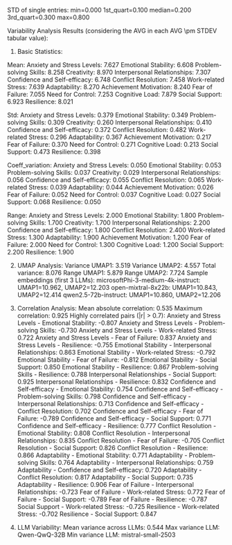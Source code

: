 STD of single entries:	min=0.000	1st_quart=0.100	median=0.200	3rd_quart=0.300	max=0.800

Variability Analysis Results (considering the AVG in each AVG \pm STDEV tabular value):

1. Basic Statistics:

Mean:
  Anxiety and Stress Levels: 7.627
  Emotional Stability: 6.608
  Problem-solving Skills: 8.258
  Creativity: 8.970
  Interpersonal Relationships: 7.307
  Confidence and Self-efficacy: 6.748
  Conflict Resolution: 7.458
  Work-related Stress: 7.639
  Adaptability: 8.270
  Achievement Motivation: 8.240
  Fear of Failure: 7.055
  Need for Control: 7.253
  Cognitive Load: 7.879
  Social Support: 6.923
  Resilience: 8.021

Std:
  Anxiety and Stress Levels: 0.379
  Emotional Stability: 0.349
  Problem-solving Skills: 0.309
  Creativity: 0.260
  Interpersonal Relationships: 0.410
  Confidence and Self-efficacy: 0.372
  Conflict Resolution: 0.482
  Work-related Stress: 0.296
  Adaptability: 0.367
  Achievement Motivation: 0.217
  Fear of Failure: 0.370
  Need for Control: 0.271
  Cognitive Load: 0.213
  Social Support: 0.473
  Resilience: 0.398

Coeff_variation:
  Anxiety and Stress Levels: 0.050
  Emotional Stability: 0.053
  Problem-solving Skills: 0.037
  Creativity: 0.029
  Interpersonal Relationships: 0.056
  Confidence and Self-efficacy: 0.055
  Conflict Resolution: 0.065
  Work-related Stress: 0.039
  Adaptability: 0.044
  Achievement Motivation: 0.026
  Fear of Failure: 0.052
  Need for Control: 0.037
  Cognitive Load: 0.027
  Social Support: 0.068
  Resilience: 0.050

Range:
  Anxiety and Stress Levels: 2.000
  Emotional Stability: 1.800
  Problem-solving Skills: 1.700
  Creativity: 1.700
  Interpersonal Relationships: 2.200
  Confidence and Self-efficacy: 1.800
  Conflict Resolution: 2.400
  Work-related Stress: 1.300
  Adaptability: 1.900
  Achievement Motivation: 1.200
  Fear of Failure: 2.000
  Need for Control: 1.300
  Cognitive Load: 1.200
  Social Support: 2.200
  Resilience: 1.900

2. UMAP Analysis:
  Variance UMAP1: 3.519
  Variance UMAP2: 4.557
  Total variance: 8.076
  Range UMAP1: 5.879
  Range UMAP2: 7.724
  Sample embeddings (first 3 LLMs):
    microsoftPhi-3-medium-4k-instruct: UMAP1=10.962, UMAP2=12.203
    open-mixtral-8x22b: UMAP1=10.843, UMAP2=12.414
    qwen2.5-72b-instruct: UMAP1=10.860, UMAP2=12.206

3. Correlation Analysis:
  Mean absolute correlation: 0.535
  Maximum correlation: 0.925
  Highly correlated pairs (|r| > 0.7):
    Anxiety and Stress Levels - Emotional Stability: -0.807
    Anxiety and Stress Levels - Problem-solving Skills: -0.730
    Anxiety and Stress Levels - Work-related Stress: 0.722
    Anxiety and Stress Levels - Fear of Failure: 0.837
    Anxiety and Stress Levels - Resilience: -0.755
    Emotional Stability - Interpersonal Relationships: 0.863
    Emotional Stability - Work-related Stress: -0.792
    Emotional Stability - Fear of Failure: -0.812
    Emotional Stability - Social Support: 0.850
    Emotional Stability - Resilience: 0.867
    Problem-solving Skills - Resilience: 0.788
    Interpersonal Relationships - Social Support: 0.925
    Interpersonal Relationships - Resilience: 0.832
    Confidence and Self-efficacy - Emotional Stability: 0.754
    Confidence and Self-efficacy - Problem-solving Skills: 0.798
    Confidence and Self-efficacy - Interpersonal Relationships: 0.713
    Confidence and Self-efficacy - Conflict Resolution: 0.702
    Confidence and Self-efficacy - Fear of Failure: -0.789
    Confidence and Self-efficacy - Social Support: 0.771
    Confidence and Self-efficacy - Resilience: 0.777
    Conflict Resolution - Emotional Stability: 0.808
    Conflict Resolution - Interpersonal Relationships: 0.835
    Conflict Resolution - Fear of Failure: -0.705
    Conflict Resolution - Social Support: 0.826
    Conflict Resolution - Resilience: 0.866
    Adaptability - Emotional Stability: 0.771
    Adaptability - Problem-solving Skills: 0.764
    Adaptability - Interpersonal Relationships: 0.759
    Adaptability - Confidence and Self-efficacy: 0.720
    Adaptability - Conflict Resolution: 0.817
    Adaptability - Social Support: 0.735
    Adaptability - Resilience: 0.906
    Fear of Failure - Interpersonal Relationships: -0.723
    Fear of Failure - Work-related Stress: 0.772
    Fear of Failure - Social Support: -0.789
    Fear of Failure - Resilience: -0.787
    Social Support - Work-related Stress: -0.725
    Resilience - Work-related Stress: -0.702
    Resilience - Social Support: 0.847

4. LLM Variability:
  Mean variance across LLMs: 0.544
  Max variance LLM: Qwen-QwQ-32B
  Min variance LLM: mistral-small-2503
